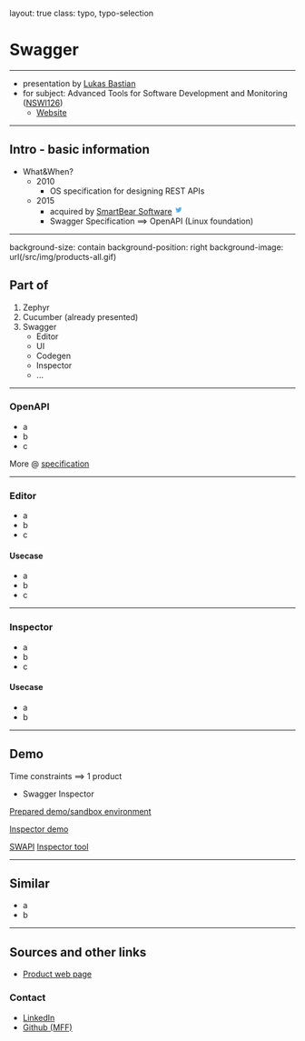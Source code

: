 layout: true
class: typo, typo-selection

# Swagger

---

- presentation by [Lukas Bastian](https://github.com/bastianluk/)
- for subject: Advanced Tools for Software Development and Monitoring ([NSWI126](https://is.cuni.cz/studium/predmety/index.php?do=predmet&kod=NSWI126))
  - [Website](https://d3s.mff.cuni.cz/cz/teaching/nswi126/)

---

## Intro - basic information

- What&When?
  - 2010
    - OS specification for designing REST APIs
  - 2015
    - acquired by [SmartBear Software](https://smartbear.com/) [<img src="/src/img/twitter.png" height="16px" width="16px">](https://twitter.com/smartbear)
    - Swagger Specification ==> OpenAPI (Linux foundation)

---
background-size: contain
background-position: right
background-image: url(/src/img/products-all.gif)

## Part of

1. Zephyr
1. Cucumber (already presented)
1. Swagger
   - Editor
   - UI
   - Codegen
   - Inspector
   - ...

---

### OpenAPI

- a
- b
- c

More @ [specification](https://swagger.io/specification/)

---

### Editor

- a
- b
- c

#### Usecase

- a
- b
- c

---

### Inspector

- a
- b
- c

#### Usecase

- a
- b

---

## Demo

Time constraints ==> 1 product

- Swagger Inspector

[Prepared demo/sandbox environment](https://petstore.swagger.io/)

[Inspector demo](https://inspector.swagger.io/builder?url=https%3A%2F%2Fswapi.dev%2Fapi%2Fpeople)

[SWAPI](https://swapi.dev/)
[Inspector tool](https://swagger.io/tools/swagger-inspector/)

---

## Similar

- a
- b

---

## Sources and other links

- [Product web page](https://swagger.io/)

### Contact

- [LinkedIn](https://www.linkedin.com/in/bastianluk/)
- [Github (MFF)](https://github.com/bastianluk/MFFUK)
